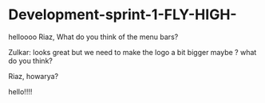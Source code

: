 # Development-sprint-1-FLY-HIGH-


helloooo
Riaz, What do you think of the menu bars?

Zulkar: looks great but we need to make the logo a bit bigger maybe ? what do you think?

Riaz, howarya?

hello!!!!

